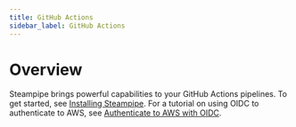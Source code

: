 ```yaml
---
title: GitHub Actions
sidebar_label: GitHub Actions
---
```


# Overview

Steampipe brings powerful capabilities to your GitHub Actions pipelines. To get started, see [Installing Steampipe](/docs/integrations/github_actions/installing_steampipe). For a tutorial on using OIDC to authenticate to AWS, see [Authenticate to AWS with OIDC](/docs/integrations/github_actions/aws_oidc). 


